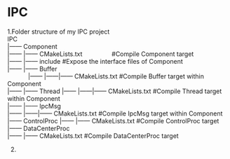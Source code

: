 # IPC

1.Folder structure of my IPC project                                                                                         
IPC                                                                                                                           
|—— Component                                                                                                                 
|—— |—— CMakeLists.txt                 #Compile Component target                                                            
|—— |—— include                        #Expose the interface files of Component                                               
|—— |—— Buffer                                                                                                               
|—— |——|—— CMakeLists.txt              #Compile Buffer target within Component                                               
|—— |—— Thread
|—— |——|—— CMakeLists.txt              #Compile Thread target within Component                                               
|—— |—— IpcMsg                                                                                                               
|—— |——|—— CMakeLists.txt              #Compile IpcMsg target within Component                                               
|—— ControlProc
|—— |—— CMakeLists.txt                 #Compile ControlProc target     
|—— DataCenterProc                                                                                                           
|—— |—— CMakeLists.txt                 #Compile DataCenterProc target                                                   
             
2.
